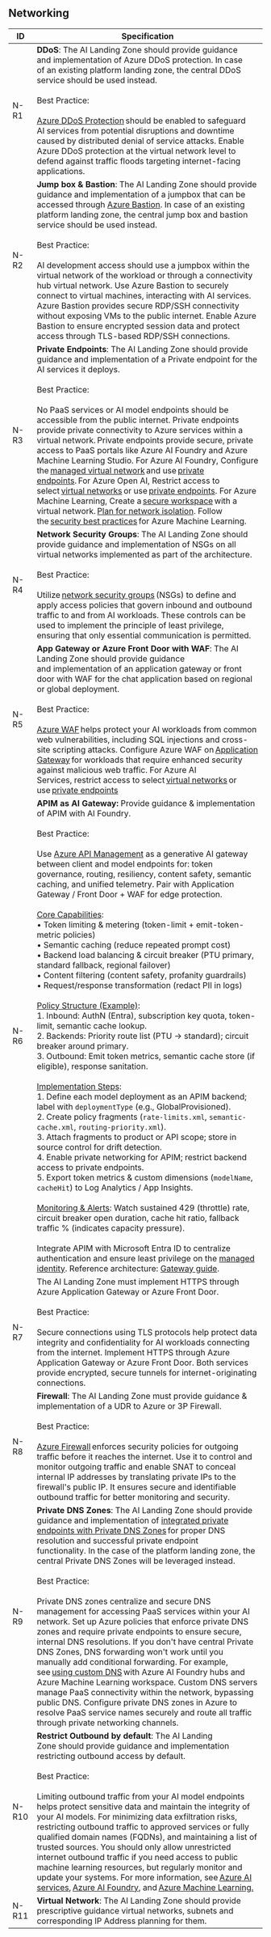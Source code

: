 ## Networking

| ID    | Specification |
|-------|--------------|
|  N-R1  | **DDoS**: The AI Landing Zone should provide guidance and implementation of Azure DDoS protection. In case of an existing platform landing zone, the central DDoS service should be used instead.<br><br>Best Practice:<br><br> [Azure DDoS Protection](https://learn.microsoft.com/azure/ddos-protection/ddos-protection-overview) should be enabled to safeguard AI services from potential disruptions and downtime caused by distributed denial of service attacks. Enable Azure DDoS protection at the virtual network level to defend against traffic floods targeting internet-facing applications.|
|  N-R2  | **Jump box & Bastion**: The AI Landing Zone should provide guidance and implementation of a jumpbox that can be accessed through [Azure Bastion](https://learn.microsoft.com/azure/bastion/bastion-overview). In case of an existing platform landing zone, the central jump box and bastion service should be used instead.<br><br>Best Practice:<br><br> AI development access should use a jumpbox within the virtual network of the workload or through a connectivity hub virtual network. Use Azure Bastion to securely connect to virtual machines, interacting with AI services. Azure Bastion provides secure RDP/SSH connectivity without exposing VMs to the public internet. Enable Azure Bastion to ensure encrypted session data and protect access through TLS-based RDP/SSH connections. |
|  N-R3  | **Private Endpoints**: The AI Landing Zone should provide guidance and implementation of a Private endpoint for the AI services it deploys.<br><br>Best Practice:<br><br> No PaaS services or AI model endpoints should be accessible from the public internet. Private endpoints provide private connectivity to Azure services within a virtual network. Private endpoints provide secure, private access to PaaS portals like Azure AI Foundry and Azure Machine Learning Studio. For Azure AI Foundry, Configure the [managed virtual network](https://learn.microsoft.com/azure/ai-studio/how-to/configure-managed-network) and use [private endpoints](https://learn.microsoft.com/azure/ai-studio/how-to/configure-private-link). For Azure Open AI, Restrict access to select [virtual networks](https://learn.microsoft.com/azure/ai-services/cognitive-services-virtual-networks#scenarios) or use [private endpoints](https://learn.microsoft.com/azure/ai-services/cognitive-services-virtual-networks#use-private-endpoints). For Azure Machine Learning, Create a [secure workspace](https://learn.microsoft.com/azure/machine-learning/tutorial-create-secure-workspace-vnet) with a virtual network. [Plan for network isolation](https://learn.microsoft.com/azure/machine-learning/how-to-network-isolation-planning). Follow the [security best practices](https://learn.microsoft.com/azure/machine-learning/concept-enterprise-security) for Azure Machine Learning. |
|  N-R4  | **Network Security Groups**: The AI Landing Zone should provide guidance and implementation of NSGs on all virtual networks implemented as part of the architecture.<br><br>Best Practice:<br><br> Utilize [network security groups](https://learn.microsoft.com/azure/virtual-network/network-security-groups-overview) (NSGs) to define and apply access policies that govern inbound and outbound traffic to and from AI workloads. These controls can be used to implement the principle of least privilege, ensuring that only essential communication is permitted. |
|  N-R5  | **App Gateway or Azure Front Door with WAF**: The AI Landing Zone should provide guidance and implementation of an application gateway or front door with WAF for the chat application based on regional or global deployment.<br><br>Best Practice:<br><br>[Azure WAF](https://learn.microsoft.com/azure/web-application-firewall/overview) helps protect your AI workloads from common web vulnerabilities, including SQL injections and cross-site scripting attacks. Configure Azure WAF on [Application Gateway](https://learn.microsoft.com/azure/web-application-firewall/ag/ag-overview) for workloads that require enhanced security against malicious web traffic. For Azure AI Services, restrict access to select [virtual networks](https://learn.microsoft.com/azure/ai-services/cognitive-services-virtual-networks#scenarios) or use [private endpoints](https://learn.microsoft.com/azure/ai-services/cognitive-services-virtual-networks#use-private-endpoints)|
|  N-R6  | **APIM as AI Gateway:** Provide guidance & implementation of APIM with AI Foundry.<br><br>Best Practice:<br><br>Use [Azure API Management](https://learn.microsoft.com/azure/api-management/genai-gateway-capabilities#backend-load-balancer-and-circuit-breaker) as a generative AI gateway between client and model endpoints for: token governance, routing, resiliency, content safety, semantic caching, and unified telemetry. Pair with Application Gateway / Front Door + WAF for edge protection.<br><br><u>Core Capabilities</u>:<br>• Token limiting & metering (token-limit + emit-token-metric policies)<br>• Semantic caching (reduce repeated prompt cost)<br>• Backend load balancing & circuit breaker (PTU primary, standard fallback, regional failover)<br>• Content filtering (content safety, profanity guardrails)<br>• Request/response transformation (redact PII in logs)<br><br><u>Policy Structure (Example)</u>:<br>1. Inbound: AuthN (Entra), subscription key quota, token-limit, semantic cache lookup.<br>2. Backends: Priority route list (PTU → standard); circuit breaker around primary.<br>3. Outbound: Emit token metrics, semantic cache store (if eligible), response sanitation.<br><br><u>Implementation Steps</u>:<br>1. Define each model deployment as an APIM backend; label with `deploymentType` (e.g., GlobalProvisioned).<br>2. Create policy fragments (`rate-limits.xml`, `semantic-cache.xml`, `routing-priority.xml`).<br>3. Attach fragments to product or API scope; store in source control for drift detection.<br>4. Enable private networking for APIM; restrict backend access to private endpoints.<br>5. Export token metrics & custom dimensions (`modelName`, `cacheHit`) to Log Analytics / App Insights.<br><br><u>Monitoring & Alerts</u>: Watch sustained 429 (throttle) rate, circuit breaker open duration, cache hit ratio, fallback traffic % (indicates capacity pressure).<br><br>Integrate APIM with Microsoft Entra ID to centralize authentication and ensure least privilege on the [managed identity](https://learn.microsoft.com/azure/api-management/api-management-howto-use-managed-service-identity). Reference architecture: [Gateway guide](https://learn.microsoft.com/azure/architecture/ai-ml/guide/azure-openai-gateway-guide).|
|  N-R7  | The AI Landing Zone must implement HTTPS through Azure Application Gateway or Azure Front Door.<br><br>Best Practice:<br><br> Secure connections using TLS protocols help protect data integrity and confidentiality for AI workloads connecting from the internet. Implement HTTPS through Azure Application Gateway or Azure Front Door. Both services provide encrypted, secure tunnels for internet-originating connections.|
|  N-R8  | **Firewall**: The AI Landing Zone must provide guidance & implementation of a UDR to Azure or 3P Firewall.<br><br>Best Practice:<br><br> [Azure Firewall](https://learn.microsoft.com/azure/firewall/overview) enforces security policies for outgoing traffic before it reaches the internet. Use it to control and monitor outgoing traffic and enable SNAT to conceal internal IP addresses by translating private IPs to the firewall's public IP. It ensures secure and identifiable outbound traffic for better monitoring and security. |
|  N-R9  | **Private DNS Zones**: The AI Landing Zone should provide guidance and implementation of [integrated private endpoints with Private DNS Zones](https://learn.microsoft.com/azure/private-link/private-endpoint-dns-integration) for proper DNS resolution and successful private endpoint functionality. In the case of the platform landing zone, the central Private DNS Zones will be leveraged instead.<br><br>Best Practice:<br><br> Private DNS zones centralize and secure DNS management for accessing PaaS services within your AI network. Set up Azure policies that enforce private DNS zones and require private endpoints to ensure secure, internal DNS resolutions. If you don't have central Private DNS Zones, DNS forwarding won't work until you manually add conditional forwarding. For example, see [using custom DNS](https://learn.microsoft.com/azure/machine-learning/how-to-custom-dns) with Azure AI Foundry hubs and Azure Machine Learning workspace. Custom DNS servers manage PaaS connectivity within the network, bypassing public DNS. Configure private DNS zones in Azure to resolve PaaS service names securely and route all traffic through private networking channels. |
|  N-R10  | **Restrict Outbound by default**: The AI Landing Zone should provide guidance and implementation restricting outbound access by default.<br><br>Best Practice:<br><br> Limiting outbound traffic from your AI model endpoints helps protect sensitive data and maintain the integrity of your AI models. For minimizing data exfiltration risks, restricting outbound traffic to approved services or fully qualified domain names (FQDNs), and maintaining a list of trusted sources. You should only allow unrestricted internet outbound traffic if you need access to public machine learning resources, but regularly monitor and update your systems. For more information, see [Azure AI services](https://learn.microsoft.com/azure/ai-services/cognitive-services-data-loss-prevention), [Azure AI Foundry](https://learn.microsoft.com/azure/ai-studio/how-to/configure-managed-network), and [Azure Machine Learning.](https://learn.microsoft.com/azure/machine-learning/how-to-network-isolation-planning#allow-only-approved-outbound-mode) |
|  N-R11  | **Virtual Network**: The AI Landing Zone should provide prescriptive guidance virtual networks, subnets and corresponding IP Address planning for them. |

